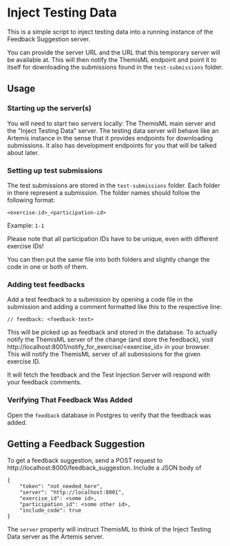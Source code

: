 # Inject Testing Data
This is a simple script to inject testing data into a running instance of the
Feedback Suggestion server.

You can provide the server URL and the URL that this temporary server will be
available at. This will then notify the ThemisML endpoint and point it to itself
for downloading the submissions found in the `test-submissions` folder.

## Usage
### Starting up the server(s)
You will need to start two servers locally: The ThemisML main server and the "Inject Testing Data" server.
The testing data server will behave like an Artemis instance in the sense that it provides endpoints 
for downloading submissions. It also has development endpoints for you that will be talked about later.

### Setting up test submissions
The test submissions are stored in the `test-submissions` folder.
Each folder in there represent a submission.
The folder names should follow the following format:

`<exercise-id>_<participation-id>`

Example: `1-1`

Please note that all participation IDs have to be unique, even with different exercise IDs!

You can then put the same file into both folders and slightly change the code in one or both of them.

### Adding test feedbacks
Add a test feedback to a submission by opening a code file in the submission and adding a comment formatted like this 
to the respective line:
```
// feedback: <feedback-text>
```

This will be picked up as feedback and stored in the database.
To actually notify the ThemisML server of the change (and store the feedback),
visit http://localhost:8001/notify_for_exercise/<exercise_id> in your browser.
This will notify the ThemisML server of all submissions for the given exercise ID.

It will fetch the feedback and the Test Injection Server will respond with your
feedback comments.

### Verifying That Feedback Was Added
Open the `feedback` database in Postgres to verify that the feedback was added.

## Getting a Feedback Suggestion
To get a feedback suggestion, send a POST request to 
http://localhost:8000/feedback_suggestion. Include a JSON body of 
```
{
    "token": "not_needed_here",
    "server": "http://localhost:8001",
    "exercise_id": <some id>,
    "participation_id": <some other id>,
    "include_code": true
}
```
The `server` property will instruct ThemisML to think of the Inject Testing Data server as the Artemis server.
